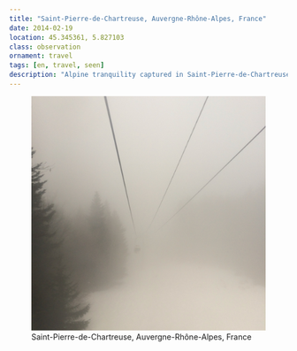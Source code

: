 ```yaml
---
title: "Saint-Pierre-de-Chartreuse⁩, ⁨Auvergne-Rhône-Alpes⁩, ⁨France⁩"
date: 2014-02-19
location: 45.345361, 5.827103
class: observation
ornament: travel
tags: [en, travel, seen]
description: "Alpine tranquility captured in Saint-Pierre-de-Chartreuse, where mountain light meets the quiet spaces of France's Auvergne-Rhône-Alpes region." 
---
```


<figure>
  <img src="/assets/img/2014-02-19-saint-pierre-de-chartreuse-auvergne-rh-ne-alpes-france.jpeg" alt="Saint-Pierre-de-Chartreuse⁩, ⁨Auvergne-Rhône-Alpes⁩, ⁨France⁩">
  <figcaption>Saint-Pierre-de-Chartreuse⁩, ⁨Auvergne-Rhône-Alpes⁩, ⁨France⁩</figcaption>
</figure>
